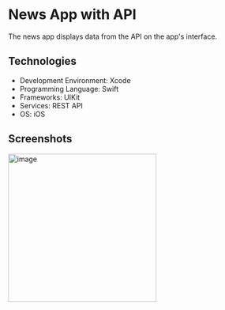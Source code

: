 # News App with API
The news app displays data from the API on the app's interface.

## Technologies
* Development Environment: Xcode
* Programming Language: Swift
* Frameworks: UIKit
* Services: REST API
* OS: iOS

## Screenshots
<img width="300" alt="image" src="https://github.com/user-attachments/assets/768ed31b-85a1-4d79-8b15-0ae21789a826">
